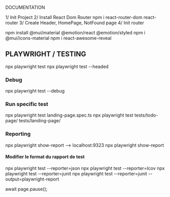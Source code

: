 DOCUMENTATION

1/ Init Project
2/ Install React Dom Router
npm i react-router-dom
react-router
3/ Create Header, HomePage, NotFound page
4/ Init router

npm install @mui/material @emotion/react @emotion/styled
npm i @mui/icons-material
npm i react-awesome-reveal

## PLAYWRIGHT / TESTING

npx playwright test
npx playwright test --headed

### Debug

npx playwright test --debug

### Run specific test

npx playwright test landing-page.spec.ts
npx playwright test tests/todo-page/ tests/landing-page/

### Reporting


npx playwright show-report --> localhost:9323
npx playwright show-report

#### Modifier le format du rapport de test

npx playwright test --reporter=json
npx playwright test --reporter=lcov
npx playwright test --reporter=junit
npx playwright test --reporter=junit --output=playwright-report



await page.pause();
